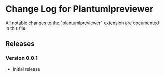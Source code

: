 # Change Log for Plantumlpreviewer

All notable changes to the "plantumlpreviewer" extension are documented in this file.

## Releases

### Version 0.0.1

- Initial release
  